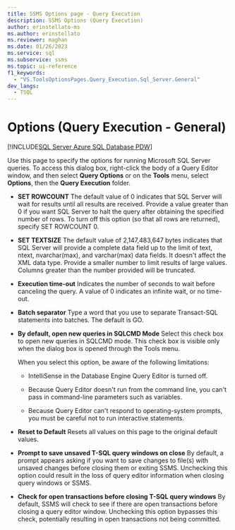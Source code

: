 ```yaml
---
title: SSMS Options page - Query Execution
description: SSMS Options (Query Execution)
author: erinstellato-ms
ms.author: erinstellato
ms.reviewer: maghan
ms.date: 01/26/2023
ms.service: sql
ms.subservice: ssms
ms.topic: ui-reference
f1_keywords:
  - "VS.ToolsOptionsPages.Query_Execution.Sql_Server.General"
dev_langs:
  - TSQL
---
```


# Options (Query Execution - General)

[!INCLUDE[SQL Server Azure SQL Database PDW](../../includes/applies-to-version/sql-asdb-asdbmi-pdw.md)]

Use this page to specify the options for running Microsoft SQL Server queries. To access this dialog box, right-click the body of a Query Editor window, and then select **Query Options** or on the **Tools** menu,  select **Options**, then the **Query Execution** folder.

- **SET ROWCOUNT**
    The default value of 0 indicates that SQL Server will wait for results until all results are received. Provide a value greater than 0 if you want SQL Server to halt the query after obtaining the specified number of rows. To turn off this option (so that all rows are returned), specify SET ROWCOUNT 0.

- **SET TEXTSIZE**
    The default value of 2,147,483,647 bytes indicates that SQL Server will provide a complete data field up to the limit of text, ntext, nvarchar(max), and varchar(max) data fields. It doesn't affect the XML data type. Provide a smaller number to limit results of large values. Columns greater than the number provided will be truncated.

- **Execution time-out**
    Indicates the number of seconds to wait before canceling the query. A value of 0 indicates an infinite wait, or no time-out.

- **Batch separator**
    Type a word that you use to separate Transact-SQL statements into batches. The default is GO.

- **By default, open new queries in SQLCMD Mode**
    Select this check box to open new queries in SQLCMD mode. This check box is visible only when the dialog box is opened through the Tools menu.

    When you select this option, be aware of the following limitations:

  - IntelliSense in the Database Engine Query Editor is turned off.

  - Because Query Editor doesn't run from the command line, you can't pass in command-line parameters such as variables.

  - Because Query Editor can't respond to operating-system prompts, you must be careful not to run interactive statements.

- **Reset to Default**
    Resets all values on this page to the original default values.

- **Prompt to save unsaved T-SQL query windows on close**
    By default, a prompt appears asking if you want to save changes to file(s) with unsaved changes before closing them or exiting SSMS.  Unchecking this option could result in the loss of query editor information when closing query windows or SSMS.

- **Check for open transactions before closing T-SQL query windows**
    By default, SSMS will check to see if there are open transactions before closing a query editor window.  Unchecking this option bypasses this check, potentially resulting in open transactions not being committed.
